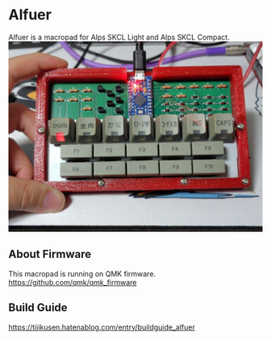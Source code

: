 # Alfuer

Alfuer is a macropad for Alps SKCL Light and Alps SKCL Compact.
![Alfuer](./img/Alfuer.jpg)  

## About Firmware

This macropad is running on QMK firmware.  
https://github.com/qmk/qmk_firmware  

## Build Guide

https://tijikusen.hatenablog.com/entry/buildguide_alfuer
